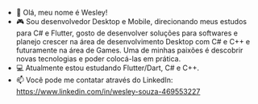 - 👋 Olá, meu nome é Wesley!
- 🎮 Sou desenvolvedor Desktop e Mobile, direcionando meus estudos para C# e Flutter, gosto de desenvolver soluções
    para softwares e planejo crescer na área de desenvolvimento Desktop com C# e C++ e futuramente na área de Games.
    Uma de minhas paixões é descobrir novas tecnologias e poder colocá-las em prática.
- 💻 Atualmente estou estudando Flutter/Dart, C# e C++.
- 📫 Você pode me contatar através do LinkedIn: https://www.linkedin.com/in/wesley-souza-469553227
